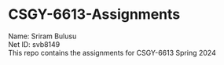 # CSGY-6613-Assignments

Name: Sriram Bulusu\
Net ID: svb8149\
This repo contains the assignments for CSGY-6613 Spring 2024
